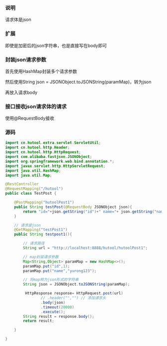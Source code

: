 
### 说明

请求体是json

### 扩展

即使是加密后的json字符串，也是直接写在body即可

### 封装json请求参数

首先使用HashMap封装多个请求参数

然后使用String json = JSONObject.toJSONString(paramMap)，转为json

再放入请求body

### 接口接收json请求体的请求

使用@RequestBody接收

### 源码

```java
import cn.hutool.extra.servlet.ServletUtil;
import cn.hutool.http.Header;
import cn.hutool.http.HttpRequest;
import com.alibaba.fastjson.JSONObject;
import org.springframework.web.bind.annotation.*;
import javax.servlet.http.HttpServletRequest;
import java.util.HashMap;
import java.util.Map;

@RestController
@RequestMapping("/hutool")
public class TestPost {

    @PostMapping("hutoolPost1")
    public String testPost(@RequestBody JSONObject json){
        return "id="+json.getString("id")+" name="+ json.getString("name");
    }

    // 请求是json
    @GetMapping("testPost1")
    public String testpost1(){

        // 请求路径
        String url = "http://localhost:8888/hutool/hutoolPost1";

        // map封装请求参数
        Map<String,Object> paramMap = new HashMap<>();
        paramMap.put("id",1);
        paramMap.put("name","yurong123");

        // 将map转为json形式的字符串
        String json = JSONObject.toJSONString(paramMap);

         HttpResponse response= HttpRequest.post(url)
                // .header("","") // 添加请求头
                .body(json)
                .timeout(20000)
                .execute();
        String result = response.body();
        return result;

    }

}

```

